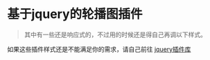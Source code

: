 # 基于jquery的轮播图插件

>其中有一些还是响应式的，不过用的时候还是得自己再调以下样式。

如果这些插件样式还是不能满足你的需求，请自己前往 [jquery插件库](http://www.jq22.com/)
